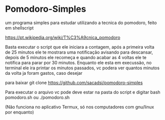# Pomodoro-Simples
um programa simples para estudar utilizando a tecnica do pomodoro, feito em shellscript

https://pt.wikipedia.org/wiki/T%C3%A9cnica_pomodoro

Basta executar o script que ele iniciara a contagem, após a primeira volta de 25 minutos ele te mostrara uma notificação avisando para descansar, depois de 5 minutos ele recomeça e quando acabar as 4 voltas ele te notifica para parar por 30 minutos.
Enquanto ele esta em execussão, no terminal ele ira printar os minutos passados, vc podera ver quantos minutos da volta ja foram gastos, caso desejar

para baixar
git clone https://github.com/sacadsi/pomodoro-simples

Para executar o arquivo vc pode deve estar na pasta do script e digitar
bash pomodoro.sh ou ./pomodoro.sh

(Não funciona no aplicativo Termux, só nos computadores com gnu/linux por enquanto)
